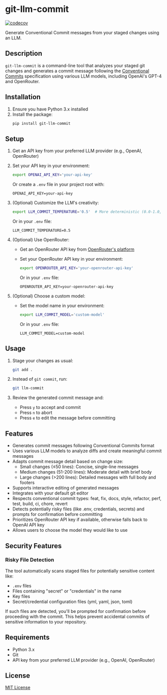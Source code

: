# git-llm-commit

[![codecov](https://codecov.io/github/syntax-sherlock/git-llm-commit/graph/badge.svg?token=YZECGT1JIF)](https://codecov.io/github/syntax-sherlock/git-llm-commit)

Generate Conventional Commit messages from your staged changes using an LLM.

## Description

`git-llm-commit` is a command-line tool that analyzes your staged git changes and generates a commit message following the [Conventional Commits](https://www.conventionalcommits.org/) specification using various LLM models, including OpenAI's GPT-4 and OpenRouter.

## Installation

1. Ensure you have Python 3.x installed
2. Install the package:
   ```bash
   pip install git-llm-commit
   ```

## Setup

1. Get an API key from your preferred LLM provider (e.g., OpenAI, OpenRouter)
2. Set your API key in your environment:

   ```bash
   export OPENAI_API_KEY='your-api-key'
   ```

   Or create a `.env` file in your project root with:

   ```
   OPENAI_API_KEY=your-api-key
   ```

3. (Optional) Customize the LLM's creativity:

   ```bash
   export LLM_COMMIT_TEMPERATURE='0.5'  # More deterministic (0.0-1.0, default: 0.7)
   ```

   Or in your `.env` file:

   ```
   LLM_COMMIT_TEMPERATURE=0.5
   ```

4. (Optional) Use OpenRouter:

   - Get an OpenRouter API key from [OpenRouter's platform](https://openrouter.ai/)
   - Set your OpenRouter API key in your environment:

     ```bash
     export OPENROUTER_API_KEY='your-openrouter-api-key'
     ```

     Or in your `.env` file:

     ```
     OPENROUTER_API_KEY=your-openrouter-api-key
     ```

5. (Optional) Choose a custom model:

   - Set the model name in your environment:

     ```bash
     export LLM_COMMIT_MODEL='custom-model'
     ```

     Or in your `.env` file:

     ```
     LLM_COMMIT_MODEL=custom-model
     ```

## Usage

1. Stage your changes as usual:

   ```bash
   git add .
   ```

2. Instead of `git commit`, run:

   ```bash
   git llm-commit
   ```

3. Review the generated commit message and:
   - Press `y` to accept and commit
   - Press `n` to abort
   - Press `e` to edit the message before committing

## Features

- Generates commit messages following Conventional Commits format
- Uses various LLM models to analyze diffs and create meaningful commit messages
- Adapts commit message detail based on change size:
  - Small changes (≤50 lines): Concise, single-line messages
  - Medium changes (51-200 lines): Moderate detail with brief body
  - Large changes (>200 lines): Detailed messages with full body and footers
- Supports interactive editing of generated messages
- Integrates with your default git editor
- Respects conventional commit types: feat, fix, docs, style, refactor, perf, test, build, ci, chore, revert
- Detects potentially risky files (like .env, credentials, secrets) and prompts for confirmation before committing
- Prioritizes OpenRouter API key if available, otherwise falls back to OpenAI API key
- Allows users to choose the model they would like to use

## Security Features

### Risky File Detection

The tool automatically scans staged files for potentially sensitive content like:

- `.env` files
- Files containing "secret" or "credentials" in the name
- Key files
- Secret/credential configuration files (yml, yaml, json, toml)

If such files are detected, you'll be prompted for confirmation before proceeding with the commit. This helps prevent accidental commits of sensitive information to your repository.

## Requirements

- Python 3.x
- Git
- API key from your preferred LLM provider (e.g., OpenAI, OpenRouter)

## License

[MIT License](LICENSE)
